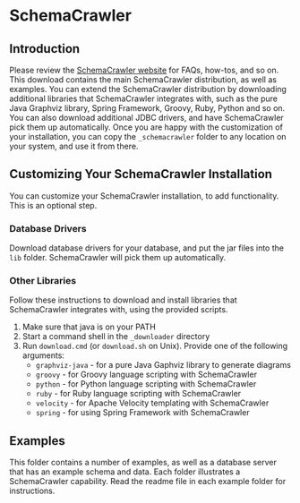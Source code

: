 # SchemaCrawler

## Introduction

Please review the [SchemaCrawler website](http://www.schemacrawler.com/) for FAQs, how-tos, and so on. 
This download contains the main SchemaCrawler distribution, as well as examples. You can extend the 
SchemaCrawler distribution by downloading additional libraries that SchemaCrawler integrates with, such 
as the pure Java Graphviz library, Spring Framework, Groovy, Ruby, Python and so on. You can also 
download additional JDBC drivers, and have SchemaCrawler pick them up automatically. Once you are happy 
with the customization of your installation, you can copy the `_schemacrawler` folder to any location 
on your system, and use it from there.

## Customizing Your SchemaCrawler Installation

You can customize your SchemaCrawler installation, to add functionality. This is an optional step.

### Database Drivers

Download database drivers for your database, and put the jar files into the `lib` folder. SchemaCrawler 
will pick them up automatically.

### Other Libraries

Follow these instructions to download and install libraries that SchemaCrawler integrates with, using 
the provided scripts.

1. Make sure that java is on your PATH
2. Start a command shell in the `_downloader` directory 
3. Run `download.cmd` (or `download.sh` on Unix). 
   Provide one of the following arguments:    
    - `graphviz-java` - for a pure Java Gaphviz library to generate diagrams
    - `groovy` - for Groovy language scripting with SchemaCrawler
    - `python` - for Python language scripting with SchemaCrawler
    - `ruby` - for Ruby language scripting with SchemaCrawler
    - `velocity` - for Apache Velocity templating with SchemaCrawler
    - `spring` - for using Spring Framework with SchemaCrawler

## Examples

This folder contains a number of examples, as well as a database server that has an example schema and 
data. Each folder illustrates a SchemaCrawler capability. Read the readme file in each example folder 
for instructions.
